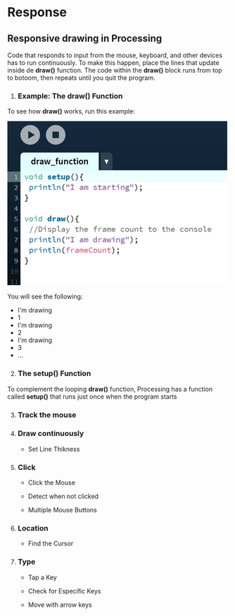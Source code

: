 # Response

## Responsive drawing in Processing 

Code that responds to input from the mouse, keyboard, and other devices has to run continuously. To make this happen, place the lines that update inside de **draw()** function. The code within the **draw()** block runs from top to botoom, then repeats until you quit the program. 

1. ### Example: The draw() Function

To see how **draw()** works, run this example:

![Draw function](images/drawfunction.png)

You will see the following:
* I'm drawing
* 1
* I'm drawing
* 2
* I'm drawing
* 3
* ...

2. ### The setup() Function
To complement the looping **draw()** function, Processing has a function called **setup()** that runs just once when the program starts

3. ### Track the mouse

4. ### Draw continuously

    * Set Line Thikness

5. ### Click 

    * Click the Mouse

    * Detect when not clicked

    * Multiple Mouse Buttons

6. ### Location

    * Find the Cursor

7. ### Type

    * Tap a Key

    * Check for Especific Keys 
    
    * Move with arrow keys

